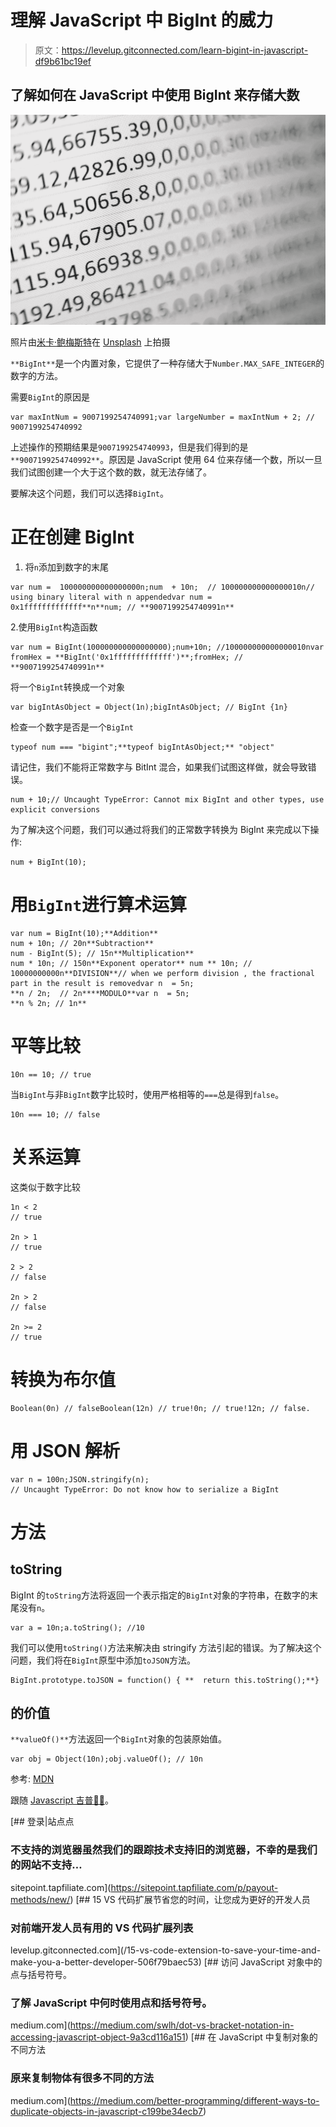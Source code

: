 # 理解 JavaScript 中 BigInt 的威力

> 原文：<https://levelup.gitconnected.com/learn-bigint-in-javascript-df9b61bc19ef>

## 了解如何在 JavaScript 中使用 BigInt 来存储大数

![](img/32de156755862f5a8ee5a06066ad0009.png)

照片由[米卡·鲍梅斯特](https://unsplash.com/@mbaumi?utm_source=unsplash&utm_medium=referral&utm_content=creditCopyText)在 [Unsplash](https://unsplash.com/s/photos/numbers?utm_source=unsplash&utm_medium=referral&utm_content=creditCopyText) 上拍摄

`**BigInt**`是一个内置对象，它提供了一种存储大于`Number.MAX_SAFE_INTEGER`的数字的方法。

需要`BigInt`的原因是

```
var maxIntNum = 9007199254740991;var largeNumber = maxIntNum + 2; // 9007199254740992
```

上述操作的预期结果是`9007199254740993`，但是我们得到的是`**9007199254740992**`。原因是 JavaScript 使用 64 位来存储一个数，所以一旦我们试图创建一个大于这个数的数，就无法存储了。

要解决这个问题，我们可以选择`BigInt`。

# 正在创建 BigInt

1.  将`n`添加到数字的末尾

```
var num =  100000000000000000n;num  + 10n;  // 100000000000000010n// using binary literal with n appendedvar num = 0x1fffffffffffff**n**num; // **9007199254740991n**
```

2.使用`BigInt`构造函数

```
var num = BigInt(100000000000000000);num+10n; //100000000000000010nvar fromHex = **BigInt('0x1fffffffffffff')**;fromHex; // **9007199254740991n**
```

将一个`BigInt`转换成一个对象

```
var bigIntAsObject = Object(1n);bigIntAsObject; // BigInt {1n}
```

检查一个数字是否是一个`BigInt`

```
typeof num === "bigint";**typeof bigIntAsObject;** "object"
```

请记住，我们不能将正常数字与 BitInt 混合，如果我们试图这样做，就会导致错误。

```
num + 10;// Uncaught TypeError: Cannot mix BigInt and other types, use explicit conversions
```

为了解决这个问题，我们可以通过将我们的正常数字转换为 BigInt 来完成以下操作:

```
num + BigInt(10);
```

# 用`BigInt`进行算术运算

```
var num = BigInt(10);**Addition**
num + 10n; // 20n**Subtraction**
num - BigInt(5); // 15n**Multiplication** 
num * 10n; // 150n**Exponent operator** num ** 10n; // 10000000000n**DIVISION**// when we perform division , the fractional part in the result is removedvar n  = 5n;
**n / 2n;  // 2n****MODULO**var n  = 5n;
**n % 2n; // 1n**
```

# 平等比较

```
10n == 10; // true
```

当`BigInt`与非`BigInt`数字比较时，使用严格相等的`===`总是得到`false`。

```
10n === 10; // false
```

# 关系运算

这类似于数字比较

```
1n < 2
// true

2n > 1
// true

2 > 2
// false

2n > 2
// false

2n >= 2
// true
```

# 转换为布尔值

```
Boolean(0n) // falseBoolean(12n) // true!0n; // true!12n; // false.
```

# 用 JSON 解析

```
var n = 100n;JSON.stringify(n); 
// Uncaught TypeError: Do not know how to serialize a BigInt
```

# 方法

## toString

BigInt 的`toString`方法将返回一个表示指定的`BigInt`对象的字符串，在数字的末尾没有`n`。

```
var a = 10n;a.toString(); //10
```

我们可以使用`toString()`方法来解决由 stringify 方法引起的错误。为了解决这个问题，我们将在`BigInt`原型中添加`toJSON`方法。

```
BigInt.prototype.toJSON = function() { **  return this.toString();**}
```

## 的价值

`**valueOf()**`方法返回一个`BigInt`对象的包装原始值。

```
var obj = Object(10n);obj.valueOf(); // 10n
```

参考: [MDN](https://developer.mozilla.org/en-US/docs/Web/JavaScript/Reference/Global_Objects/BigInt)

跟随 [Javascript 吉普🚙💨](https://medium.com/u/f9ffc26e7e69?source=post_page-----df9b61bc19ef--------------------------------)。

[](https://sitepoint.tapfiliate.com/p/payout-methods/new/) [## 登录|站点点

### 不支持的浏览器虽然我们的跟踪技术支持旧的浏览器，不幸的是我们的网站不支持…

sitepoint.tapfiliate.com](https://sitepoint.tapfiliate.com/p/payout-methods/new/) [](/15-vs-code-extension-to-save-your-time-and-make-you-a-better-developer-506f79baec53) [## 15 VS 代码扩展节省您的时间，让您成为更好的开发人员

### 对前端开发人员有用的 VS 代码扩展列表

levelup.gitconnected.com](/15-vs-code-extension-to-save-your-time-and-make-you-a-better-developer-506f79baec53) [](https://medium.com/swlh/dot-vs-bracket-notation-in-accessing-javascript-object-9a3cd116a151) [## 访问 JavaScript 对象中的点与括号符号。

### 了解 JavaScript 中何时使用点和括号符号。

medium.com](https://medium.com/swlh/dot-vs-bracket-notation-in-accessing-javascript-object-9a3cd116a151) [](https://medium.com/better-programming/different-ways-to-duplicate-objects-in-javascript-c199be34ecb7) [## 在 JavaScript 中复制对象的不同方法

### 原来复制物体有很多不同的方法

medium.com](https://medium.com/better-programming/different-ways-to-duplicate-objects-in-javascript-c199be34ecb7)